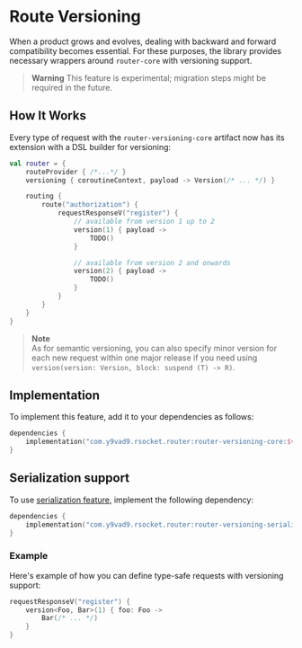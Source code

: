 # Route Versioning

When a product grows and evolves, dealing with backward and forward compatibility becomes essential. For these purposes, the library provides necessary wrappers around `router-core` with versioning support.

> **Warning**
> This feature is experimental; migration steps might be required in the future.

## How It Works

Every type of request with the `router-versioning-core` artifact now has its extension with a DSL builder for versioning:

```kotlin
val router = {
    routeProvider { /*...*/ }
    versioning { coroutineContext, payload -> Version(/* ... */) }

    routing {
        route("authorization") {
            requestResponseV("register") {
                // available from version 1 up to 2
                version(1) { payload ->
                    TODO()
                }

                // available from version 2 and onwards
                version(2) { payload ->
                    TODO()
                }
            }
        }
    }
}
```
> **Note** <br>
> As for semantic versioning, you can also specify minor version for each new request within one major release if
> you need using `version(version: Version, block: suspend (T) -> R)`.

## Implementation
To implement this feature, add it to your dependencies as follows:
```kotlin
dependencies {
    implementation("com.y9vad9.rsocket.router:router-versioning-core:$version")
}
```

## Serialization support
To use [serialization feature](../router-serialization), implement the following dependency:
```kotlin
dependencies {
    implementation("com.y9vad9.rsocket.router:router-versioning-serialization:$version")
}
```
### Example
Here's example of how you can define type-safe requests with versioning support:
```kotlin
requestResponseV("register") {
    version<Foo, Bar>(1) { foo: Foo ->
        Bar(/* ... */)
    }
}
```
